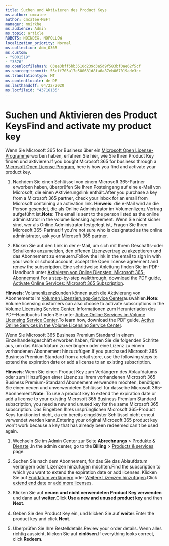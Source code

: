 ```yaml
---
title: Suchen und Aktivieren des Product Keys
ms.author: cmcatee
author: cmcatee-MSFT
manager: mnirkhe
ms.audience: Admin
ms.topic: article
ROBOTS: NOINDEX, NOFOLLOW
localization_priority: Normal
ms.collection: Adm_O365
ms.custom:
- "9001519"
- "3576"
ms.openlocfilehash: 03ee3bff5bb3510d239d3a5d9f583bf0ae62f5cf
ms.sourcegitcommit: 55eff703a17e500681d8fa6a87eb067019ade3cc
ms.translationtype: MT
ms.contentlocale: de-DE
ms.lasthandoff: 04/22/2020
ms.locfileid: "43716135"
---
```

# <a name="find-and-activate-my-product-key"></a><span data-ttu-id="36168-102">Suchen und Aktivieren des Product Keys</span><span class="sxs-lookup"><span data-stu-id="36168-102">Find and activate my product key</span></span>

<span data-ttu-id="36168-103">Wenn Sie Microsoft 365 for Business über ein [Microsoft Open License-Programm](https://go.microsoft.com/fwlink/p/?LinkID=613298)erworben haben, erfahren Sie hier, wie Sie Ihren Product Key finden und aktivieren.</span><span class="sxs-lookup"><span data-stu-id="36168-103">If you bought Microsoft 365 for business through a [Microsoft Open License Program](https://go.microsoft.com/fwlink/p/?LinkID=613298), here is how you find and activate your product key.</span></span>

1. <span data-ttu-id="36168-104">Nachdem Sie einen Schlüssel von einem Microsoft 365-Partner erworben haben, überprüfen Sie Ihren Posteingang auf eine e-Mail von Microsoft, die einen Aktivierungslink enthält.</span><span class="sxs-lookup"><span data-stu-id="36168-104">After you purchase a key from a Microsoft 365 partner, check your inbox for an email from Microsoft containing an activation link.</span></span>  <span data-ttu-id="36168-105">**Hinweis**: die e-Mail wird an die Person gesendet, die als Online Administrator im Volumenlizenz Vertrag aufgeführt ist.</span><span class="sxs-lookup"><span data-stu-id="36168-105">**Note**: The email is sent to the person listed as the online administrator in the volume licensing agreement.</span></span>  <span data-ttu-id="36168-106">Wenn Sie nicht sicher sind, wer als Online Administrator festgelegt ist, Fragen Sie Ihren Microsoft 365-Partner.</span><span class="sxs-lookup"><span data-stu-id="36168-106">If you're not sure who is designated as the online administrator, ask your Microsoft 365 partner.</span></span>

2. <span data-ttu-id="36168-107">Klicken Sie auf den Link in der e-Mail, um sich mit Ihrem Geschäfts-oder Schulkonto anzumelden, den offenen Lizenzvertrag zu akzeptieren und das Abonnement zu erneuern.</span><span class="sxs-lookup"><span data-stu-id="36168-107">Follow the link in the email to sign in with your work or school account, accept the Open license agreement and renew the subscription.</span></span>  <span data-ttu-id="36168-108">Eine schrittweise Anleitung finden Sie im PDF-Handbuch unter [Aktivieren von Online Diensten: Microsoft 365-Abonnement](https://go.microsoft.com/fwlink/p/?LinkId=618100).</span><span class="sxs-lookup"><span data-stu-id="36168-108">For a step-by-step walkthrough, download the PDF guide, [Activate Online Services: Microsoft 365 Subscription](https://go.microsoft.com/fwlink/p/?LinkId=618100).</span></span> 

<span data-ttu-id="36168-109">**Hinweis**: Volumenlizenzkunden können auch die Aktivierung von Abonnements im [Volumen Lizenzierungs-Service Center](https://go.microsoft.com/fwlink/p/?LinkID=282016)auswählen.</span><span class="sxs-lookup"><span data-stu-id="36168-109">**Note**: Volume licensing customers can also choose to activate subscriptions in the [Volume Licensing Service Center](https://go.microsoft.com/fwlink/p/?LinkID=282016).</span></span>  <span data-ttu-id="36168-110">Informationen zum Herunterladen des PDF-Handbuchs finden Sie unter [Active Online Services im Volume Licensing Service Center](https://go.microsoft.com/fwlink/p/?LinkId=618096).</span><span class="sxs-lookup"><span data-stu-id="36168-110">To learn how, download the PDF guide, [Active Online Services in the Volume Licensing Service Center](https://go.microsoft.com/fwlink/p/?LinkId=618096).</span></span>

<span data-ttu-id="36168-111">Wenn Sie Microsoft 365 Business Premium Standard in einem Einzelhandelsgeschäft erworben haben, führen Sie die folgenden Schritte aus, um das Ablaufdatum zu verlängern oder eine Lizenz zu einem vorhandenen Abonnement hinzuzufügen.</span><span class="sxs-lookup"><span data-stu-id="36168-111">If you purchased Microsoft 365 Business Premium Standard from a retail store, use the following steps to extend the expiration date or add a license to an existing subscription.</span></span>

<span data-ttu-id="36168-112">**Hinweis**: Wenn Sie einen Product Key zum Verlängern des Ablaufdatums oder zum Hinzufügen einer Lizenz zu Ihrem vorhandenen Microsoft 365 Business Premium-Standard Abonnement verwenden möchten, benötigen Sie einen neuen und unverwendeten Schlüssel für dasselbe Microsoft 365-Abonnement.</span><span class="sxs-lookup"><span data-stu-id="36168-112">**Note**: To use a product key to extend the expiration date or add a license to your existing Microsoft 365 Business Premium Standard subscription, you need a new and unused key for the same Microsoft  365 subscription.</span></span>  <span data-ttu-id="36168-113">Das Eingeben Ihres ursprünglichen Microsoft 365-Product Keys funktioniert nicht, da ein bereits eingelöster Schlüssel nicht erneut verwendet werden kann.</span><span class="sxs-lookup"><span data-stu-id="36168-113">Entering your original Microsoft  365 product key won't work because a key that has already been redeemed can't be used again.</span></span>

1. <span data-ttu-id="36168-114">Wechseln Sie im Admin Center zur Seite **Abrechnungs** > [Produkte & Dienste](https://go.microsoft.com/fwlink/p/?linkid=842054) .</span><span class="sxs-lookup"><span data-stu-id="36168-114">In the admin center, go to the **Billing** > [Products & services](https://go.microsoft.com/fwlink/p/?linkid=842054) page.</span></span>

2. <span data-ttu-id="36168-115">Suchen Sie nach dem Abonnement, für das Sie das Ablaufdatum verlängern oder Lizenzen hinzufügen möchten.</span><span class="sxs-lookup"><span data-stu-id="36168-115">Find the subscription to which you want to extend the expiration date or add licenses.</span></span>  <span data-ttu-id="36168-116">Klicken Sie auf [Enddatum verlängern](https://go.microsoft.com/fwlink/p/?linkid=842054) oder [Weitere Lizenzen hinzufügen](https://go.microsoft.com/fwlink/p/?linkid=842054).</span><span class="sxs-lookup"><span data-stu-id="36168-116">Click [extend end date](https://go.microsoft.com/fwlink/p/?linkid=842054) or [add more licenses](https://go.microsoft.com/fwlink/p/?linkid=842054).</span></span>

3. <span data-ttu-id="36168-117">Klicken Sie auf **neuen und nicht verwendeten Product Key verwenden** und dann auf **weiter**.</span><span class="sxs-lookup"><span data-stu-id="36168-117">Click **Use a new and unused product key** and then **Next**.</span></span>

4. <span data-ttu-id="36168-118">Geben Sie den Product Key ein, und klicken Sie auf **weiter**.</span><span class="sxs-lookup"><span data-stu-id="36168-118">Enter the product key and click **Next**.</span></span>

5. <span data-ttu-id="36168-119">Überprüfen Sie Ihre Bestelldetails.</span><span class="sxs-lookup"><span data-stu-id="36168-119">Review your order details.</span></span>  <span data-ttu-id="36168-120">Wenn alles richtig aussieht, klicken Sie auf **einlösen**.</span><span class="sxs-lookup"><span data-stu-id="36168-120">If everything looks correct, click **Redeem**.</span></span>